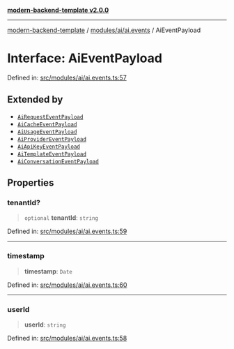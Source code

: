 [**modern-backend-template v2.0.0**](../../../../README.md)

***

[modern-backend-template](../../../../modules.md) / [modules/ai/ai.events](../README.md) / AiEventPayload

# Interface: AiEventPayload

Defined in: [src/modules/ai/ai.events.ts:57](https://github.com/maemreyo/saas-4cus-nodejs/blob/2a5b3f3aa11335dfa561e80e1feabb8e6084261e/src/modules/ai/ai.events.ts#L57)

## Extended by

- [`AiRequestEventPayload`](AiRequestEventPayload.md)
- [`AiCacheEventPayload`](AiCacheEventPayload.md)
- [`AiUsageEventPayload`](AiUsageEventPayload.md)
- [`AiProviderEventPayload`](AiProviderEventPayload.md)
- [`AiApiKeyEventPayload`](AiApiKeyEventPayload.md)
- [`AiTemplateEventPayload`](AiTemplateEventPayload.md)
- [`AiConversationEventPayload`](AiConversationEventPayload.md)

## Properties

### tenantId?

> `optional` **tenantId**: `string`

Defined in: [src/modules/ai/ai.events.ts:59](https://github.com/maemreyo/saas-4cus-nodejs/blob/2a5b3f3aa11335dfa561e80e1feabb8e6084261e/src/modules/ai/ai.events.ts#L59)

***

### timestamp

> **timestamp**: `Date`

Defined in: [src/modules/ai/ai.events.ts:60](https://github.com/maemreyo/saas-4cus-nodejs/blob/2a5b3f3aa11335dfa561e80e1feabb8e6084261e/src/modules/ai/ai.events.ts#L60)

***

### userId

> **userId**: `string`

Defined in: [src/modules/ai/ai.events.ts:58](https://github.com/maemreyo/saas-4cus-nodejs/blob/2a5b3f3aa11335dfa561e80e1feabb8e6084261e/src/modules/ai/ai.events.ts#L58)

